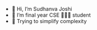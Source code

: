- 👋 Hi, I’m Sudhanva Joshi
- 👀 I’m final year CSE 👨🏻‍💻 student
- 🌱 Trying to simplify complexity


<!---
thesudhanva/thesudhanva is a ✨ special ✨ repository because its `README.md` (this file) appears on your GitHub profile.
You can click the Preview link to take a look at your changes.
--->
